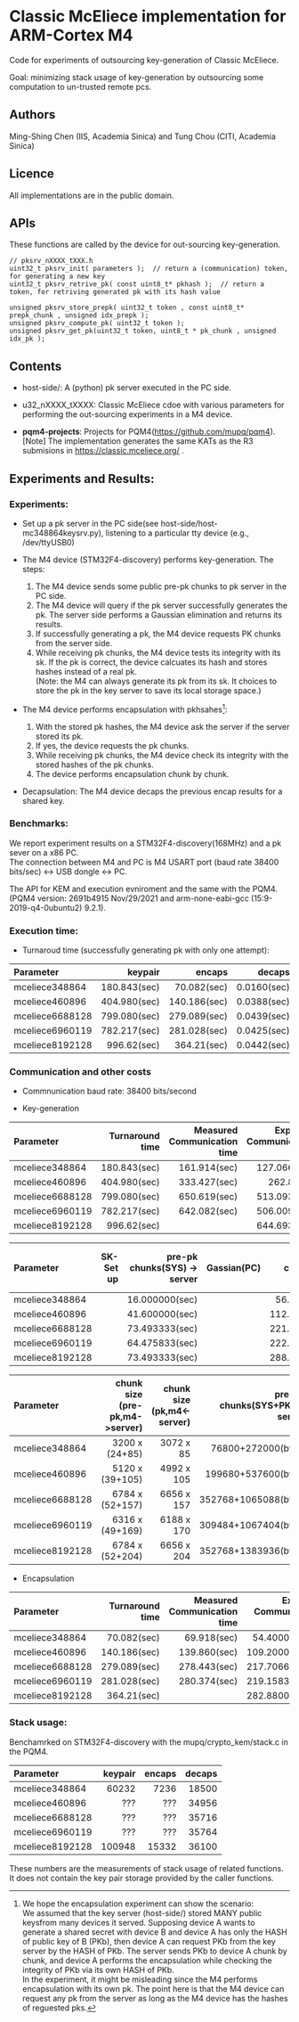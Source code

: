 # Classic McEliece implementation for ARM-Cortex M4

Code for experiments of outsourcing key-generation of Classic McEliece.  
  
Goal:  minimizing stack usage of key-generation by outsourcing some computation to un-trusted remote pcs.

## Authors

Ming-Shing Chen (IIS, Academia Sinica) and Tung Chou (CITI, Academia Sinica)

## Licence

All implementations are in the public domain.

## APIs

These functions are called by the device for out-sourcing key-generation.
```
// pksrv_nXXXX_tXXX.h
uint32_t pksrv_init( parameters );  // return a (communication) token, for generating a new key
uint32_t pksrv_retrive_pk( const uint8_t* pkhash );  // return a token, for retriving generated pk with its hash value

unsigned pksrv_store_prepk( uint32_t token , const uint8_t* prepk_chunk , unsigned idx_prepk );
unsigned pksrv_compute_pk( uint32_t token );
unsigned pksrv_get_pk(uint32_t token, uint8_t * pk_chunk , unsigned idx_pk );
```





## Contents


- host-side/: A (python) pk server executed in the PC side.  
- u32_nXXXX_tXXXX: Classic McEliece cdoe with various parameters for performing the out-sourcing experiments in a M4 device.  

- **pqm4-projects**: Projects for PQM4(https://github.com/mupq/pqm4).  
 [Note] The implementation generates the same KATs as the R3 submisions in https://classic.mceliece.org/ .  


## Experiments and Results:

### Experiments:
- Set up a pk server in the PC side(see host-side/host-mc348864keysrv.py), listening to a particular tty device (e.g., /dev/ttyUSB0)  

- The M4 device (STM32F4-discovery) performs key-generation. The steps:  
  1) The M4 device sends some public pre-pk chunks to pk server in the PC side.  
  2) The M4 device will query if the pk server successfully generates the pk. The server side performs a Gaussian elimination and returns its results.  
  3) If successfully generating a pk, the M4 device requests PK chunks from the server side.  
  4) While receiving pk chunks, the M4 device tests its integrity with its sk. If the pk is correct, the device calcuates its hash and stores hashes instead of a real pk.  
   (Note: the M4 can always generate its pk from its sk. It choices to store the pk in the key server to save its local storage space.)  

- The M4 device performs encapsulation with pkhsahes[^1]:
  1) With the stored pk hashes, the M4 device ask the server if the server stored its pk.  
  2) If yes, the device requests the pk chunks.  
  3) While receiving pk chunks, the M4 device check its integrity with the stored hashes of the pk chunks.  
  4) The device performs encapsulation chunk by chunk.  

[^1]: We hope the encapsulation experiment can show the scenario:  
 We assumed that the key server (host-side/) stored MANY public keysfrom many devices it served.
 Supposing device A wants to generate a shared secret with device B and device A has only the HASH of public key of B (PKb), then device A can request PKb from the key server by the HASH of PKb.
 The server sends PKb to device A chunk by chunk, and device A performs the encapsulation while checking the integrity of PKb  via its own HASH of PKb.  
 In the experiment, it might be misleading since the M4 performs encapsulation with its own pk. The point here is that the M4 device can request any pk from the server as long as the M4 device has the hashes of reguested pks.

- Decapsulation: The M4 device decaps the previous encap results for a shared key.  


### Benchmarks:

We report experiment results on a STM32F4-discovery(168MHz) and a pk sever on a x86 PC.  
The connection between M4 and PC is M4 USART port (baud rate 38400 bits/sec) <-> USB dongle <-> PC.  

The API for KEM and execution evniroment and the same with the PQM4.  
(PQM4 version: 2691b4915 Nov/29/2021 and arm-none-eabi-gcc (15:9-2019-q4-0ubuntu2) 9.2.1).  

### Execution time:


- Turnaroud time (successfully generating pk with only one attempt):  

| Parameter        | keypair       | encaps       | decaps      |
| :---             |          ---: |       ---:   |        ---: |
| mceliece348864   | 180.843(sec)  |  70.082(sec) | 0.0160(sec) |
| mceliece460896   | 404.980(sec)  | 140.186(sec) | 0.0388(sec) |
| mceliece6688128  | 799.080(sec)  | 279.089(sec) | 0.0439(sec) |
| mceliece6960119  | 782.217(sec)  | 281.028(sec) | 0.0425(sec) |
| mceliece8192128  | 996.62(sec)   | 364.21(sec)  | 0.0442(sec) |



### Communication and other costs
- Commnunication baud rate: 38400 bits/second  

- Key-generation  

| Parameter        | Turnaround time  | Measured Communication time | Expected Communication time  | 
| :---             |          ---:    |                      ---: |                           ---: |
| mceliece348864   | 180.843(sec)     |      161.914(sec)         |           127.066(sec)         |
| mceliece460896   | 404.980(sec)     |      333.427(sec)         |           262.8(sec)           |
| mceliece6688128  | 799.080(sec)     |      650.619(sec)         |           513.093(sec)         |
| mceliece6960119  | 782.217(sec)     |      642.082(sec)         |           506.009(sec)         |
| mceliece8192128  | 996.62(sec)      |                           |           644.693(sec)         | 


| Parameter        | SK-Set up | pre-pk chunks(SYS) -> server  | Gassian(PC) | pre-pk chunks(PK) -> server    | pk chunks <- server | check integrity and hashes |
| :---             |   ---:    |                          ---: |        ---: |                           ---: |                ---: |                       ---: |
| mceliece348864   |           | 16.000000(sec)                |             |  56.666667(sec)                |   54.400000(sec) |                             |
| mceliece460896   |           | 41.600000(sec)                |             | 112.000000(sec)                |  109.200000(sec) |                             |
| mceliece6688128  |           | 73.493333(sec)                |             | 221.893333(sec)                |  217.706667(sec) |                             |
| mceliece6960119  |           | 64.475833(sec)                |             | 222.375833(sec)                |  219.158333(sec) |                             |
| mceliece8192128  |           | 73.493333(sec)                |             | 288.320000(sec)                |  282.880000(sec) |                             |


| Parameter        | chunk size (pre-pk,m4->server) | chunk size (pk,m4<-server)    |  pre-pk chunks(SYS+PK) -> server  |   pk chunks <- server |
| :---             |                        ---:    |                          ---: |                              ---: |                 ---:  |
| mceliece348864   | 3200 x (24+85)                 | 3072 x 85                     |  76800+272000(byte)               |  261120(byte)         |
| mceliece460896   | 5120 x (39+105)                | 4992 x 105                    | 199680+537600(byte)               |  524160(byte)         |
| mceliece6688128  | 6784 x (52+157)                | 6656 x 157                    | 352768+1065088(byte)              | 1044992(byte)         |
| mceliece6960119  | 6316 x (49+169)                | 6188 x 170                    | 309484+1067404(byte)              | 1051960(byte)         |
| mceliece8192128  | 6784 x (52+204)                | 6656 x 204                    | 352768+1383936(byte)              | 1357824(byte)         |





- Encapsulation  

| Parameter        | Turnaround time  | Measured Communication time | Expected Communication time |
| :---             |            ---:  |                        ---: |                      ---:   |
| mceliece348864   |  70.082(sec)     |   69.918(sec)               |              54.400000(sec) |
| mceliece460896   | 140.186(sec)     |  139.860(sec)               |             109.200000(sec) |
| mceliece6688128  | 279.089(sec)     |  278.443(sec)               |             217.706667(sec) |
| mceliece6960119  | 281.028(sec)     |  280.374(sec)               |             219.158333(sec) |
| mceliece8192128  | 364.21(sec)      |                             |             282.880000(sec) |



### Stack usage:

Benchamrked on STM32F4-discovery with the mupq/crypto_kem/stack.c in the PQM4.  

| Parameter        | keypair | encaps | decaps  |
| :---             |   ---:  |  ---:  |    ---: |
| mceliece348864   | 60232   | 7236   | 18500   |
| mceliece460896   | ???     |  ???   | 34956   |
| mceliece6688128  | ???     |  ???   | 35716   |
| mceliece6960119  | ???     |  ???   | 35764   |
| mceliece8192128  | 100948  | 15332  | 36100   |

These numbers are the measurements of stack usage of related functions. It does not contain the key pair storage provided by the caller functions.  

